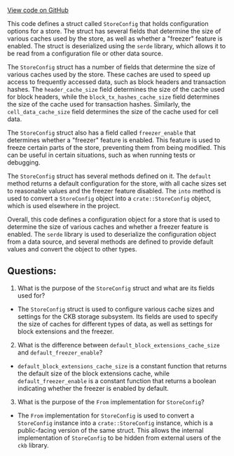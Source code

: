 [View code on GitHub](https://github.com/nervosnetwork/ckb/util/app-config/src/legacy/store.rs)

This code defines a struct called `StoreConfig` that holds configuration options for a store. The struct has several fields that determine the size of various caches used by the store, as well as whether a "freezer" feature is enabled. The struct is deserialized using the `serde` library, which allows it to be read from a configuration file or other data source.

The `StoreConfig` struct has a number of fields that determine the size of various caches used by the store. These caches are used to speed up access to frequently accessed data, such as block headers and transaction hashes. The `header_cache_size` field determines the size of the cache used for block headers, while the `block_tx_hashes_cache_size` field determines the size of the cache used for transaction hashes. Similarly, the `cell_data_cache_size` field determines the size of the cache used for cell data.

The `StoreConfig` struct also has a field called `freezer_enable` that determines whether a "freezer" feature is enabled. This feature is used to freeze certain parts of the store, preventing them from being modified. This can be useful in certain situations, such as when running tests or debugging.

The `StoreConfig` struct has several methods defined on it. The `default` method returns a default configuration for the store, with all cache sizes set to reasonable values and the freezer feature disabled. The `into` method is used to convert a `StoreConfig` object into a `crate::StoreConfig` object, which is used elsewhere in the project.

Overall, this code defines a configuration object for a store that is used to determine the size of various caches and whether a freezer feature is enabled. The `serde` library is used to deserialize the configuration object from a data source, and several methods are defined to provide default values and convert the object to other types.
## Questions: 
 1. What is the purpose of the `StoreConfig` struct and what are its fields used for?
- The `StoreConfig` struct is used to configure various cache sizes and settings for the CKB storage subsystem. Its fields are used to specify the size of caches for different types of data, as well as settings for block extensions and the freezer.

2. What is the difference between `default_block_extensions_cache_size` and `default_freezer_enable`?
- `default_block_extensions_cache_size` is a constant function that returns the default size of the block extensions cache, while `default_freezer_enable` is a constant function that returns a boolean indicating whether the freezer is enabled by default.

3. What is the purpose of the `From` implementation for `StoreConfig`?
- The `From` implementation for `StoreConfig` is used to convert a `StoreConfig` instance into a `crate::StoreConfig` instance, which is a public-facing version of the same struct. This allows the internal implementation of `StoreConfig` to be hidden from external users of the `ckb` library.